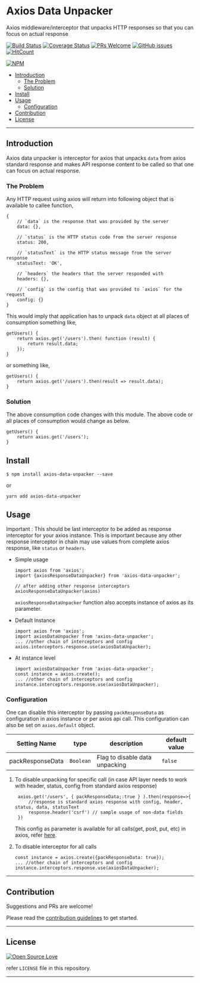 # Axios Data Unpacker

Axios middleware/interceptor that unpacks HTTP responses so that you can focus on actual response

[![Build Status](https://travis-ci.org/anubhavsrivastava/axios-data-unpacker.svg?branch=master)](https://travis-ci.org/anubhavsrivastava/axios-data-unpacker)
[![Coverage Status](https://coveralls.io/repos/github/anubhavsrivastava/axios-data-unpacker/badge.svg?branch=master)](https://coveralls.io/github/anubhavsrivastava/axios-data-unpacker?branch=master)
[![PRs Welcome](https://img.shields.io/badge/PRs-welcome-brightgreen.svg?style=flat-square)](http://makeapullrequest.com)
[![GitHub issues](https://img.shields.io/github/issues/anubhavsrivastava/axios-data-unpacker.svg?style=flat-square)](https://github.com/anubhavsrivastava/axios-data-unpacker/issues)
[![HitCount](http://hits.dwyl.io/anubhavsrivastava/axios-data-unpacker.svg)](http://hits.dwyl.io/anubhavsrivastava/axios-data-unpacker)

[![NPM](https://nodei.co/npm/axios-data-unpacker.png?downloads=true&stars=true)](https://nodei.co/npm/axios-data-unpacker/)

<!-- toc -->

-   [Introduction](#introduction)
    -   [The Problem](#the-problem)
    -   [Solution](#solution)
-   [Install](#install)
-   [Usage](#usage)
    -   [Configuration](#configuration)
-   [Contribution](#contribution)
-   [License](#license)

<!-- tocstop -->

---

## Introduction

Axios data unpacker is interceptor for axios that unpacks `data` from axios standard response and makes API response content to be called so that one can focus on actual response.

### The Problem

Any HTTP request using axios will return into following object that is available to callee function,

    {
        // `data` is the response that was provided by the server
        data: {},

        // `status` is the HTTP status code from the server response
        status: 200,

        // `statusText` is the HTTP status message from the server response
        statusText: 'OK',

        // `headers` the headers that the server responded with
        headers: {},

        // `config` is the config that was provided to `axios` for the request
        config: {}
    }

This would imply that application has to unpack `data` object at all places of consumption something like,

    getUsers() {
        return axios.get('/users').then( function (result) {
            return result.data;
        });
    }

or something like,

    getUsers() {
        return axios.get('/users').then(result => result.data);
    }

### Solution

The above consumption code changes with this module. The above code or all places of consumption would change as below.

    getUsers() {
        return axios.get('/users');
    }

## Install

```
$ npm install axios-data-unpacker --save
```

or

```
yarn add axios-data-unpacker
```

## Usage

Important : This should be last interceptor to be added as response interceptor for your axios instance. This is important because any other response interceptor in chain may use values from complete axios response, like `status` or `headers`.

-   Simple usage

        import axios from 'axios';
        import {axiosResponseDataUnpacker} from 'axios-data-unpacker';

        // after adding other response interceptors
        axiosResponseDataUnpacker(axios)

    `axiosResponseDataUnpacker` function also accepts instance of axios as its parameter.

-   Default Instance

        import axios from 'axios';
        import axiosDataUnpacker from 'axios-data-unpacker';
        ... //other chain of interceptors and config
        axios.interceptors.response.use(axiosDataUnpacker);

-   At instance level

        import axiosDataUnpacker from 'axios-data-unpacker';
        const instance = axios.create();
        ... //other chain of interceptors and config
        instance.interceptors.response.use(axiosDataUnpacker);

### Configuration

One can disable this interceptor by passing `packResponseData` as configuration in axios instance or per axios api call. This configuration can also be set on `axios.default` object.

| Setting Name     | type      | description                    | default value |
| ---------------- | --------- | ------------------------------ | ------------- |
| packResponseData | `Boolean` | Flag to disable data unpacking | `false`       |

1. To disable unpacking for specific call (in case API layer needs to work with header, status, config from standard axios response)


        axios.get('/users', { packResponseData;:true } ).then(response=>{
            //response is standard axios response with config, header, status, data, statusText
            response.header('csrf') // sample usage of non-data fields
        })

    This config as parameter is available for all calls(get, post, put, etc) in axios, refer [here](https://www.npmjs.com/package/axios#request-method-aliases).

2.  To disable interceptor for all calls

        const instance = axios.create({packResponseData: true});
        ... //other chain of interceptors and config
        instance.interceptors.response.use(axiosDataUnpacker);

---

<!-- References
https://laracasts.com/discuss/channels/servers/get-data-out-from-axios-javascript -->

## Contribution

Suggestions and PRs are welcome!

Please read the [contribution guidelines](CONTRIBUTING.md) to get started.

<!-- Change contributing.md -->

---

## License

[![Open Source Love](https://badges.frapsoft.com/os/mit/mit.svg?v=102)](LICENSE)

refer `LICENSE` file in this repository.

---
